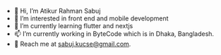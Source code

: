 - 👋 Hi, I’m Atikur Rahman Sabuj
- 👀 I’m interested in front end and mobile development
- 🌱 I’m currently learning flutter and nextjs
- 📫 I’m currently working in ByteCode which is in Dhaka, Bangladesh.
- 📲 Reach me at sabuj.kucse@gmail.com.

<!---
Atikur-Rahman-Sabuj/Atikur-Rahman-Sabuj is a ✨ special ✨ repository because its `README.md` (this file) appears on your GitHub profile.
You can click the Preview link to take a look at your changes.
--->
